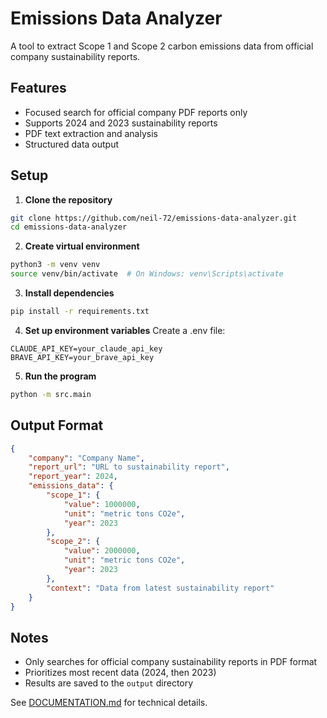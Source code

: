 # Emissions Data Analyzer

A tool to extract Scope 1 and Scope 2 carbon emissions data from official company sustainability reports.

## Features
- Focused search for official company PDF reports only
- Supports 2024 and 2023 sustainability reports
- PDF text extraction and analysis
- Structured data output

## Setup

1. **Clone the repository**
```bash
git clone https://github.com/neil-72/emissions-data-analyzer.git
cd emissions-data-analyzer
```

2. **Create virtual environment**
```bash
python3 -m venv venv
source venv/bin/activate  # On Windows: venv\Scripts\activate
```

3. **Install dependencies**
```bash
pip install -r requirements.txt
```

4. **Set up environment variables**
Create a .env file:
```env
CLAUDE_API_KEY=your_claude_api_key
BRAVE_API_KEY=your_brave_api_key
```

5. **Run the program**
```bash
python -m src.main
```

## Output Format
```json
{
    "company": "Company Name",
    "report_url": "URL to sustainability report",
    "report_year": 2024,
    "emissions_data": {
        "scope_1": {
            "value": 1000000,
            "unit": "metric tons CO2e",
            "year": 2023
        },
        "scope_2": {
            "value": 2000000,
            "unit": "metric tons CO2e",
            "year": 2023
        },
        "context": "Data from latest sustainability report"
    }
}
```

## Notes
- Only searches for official company sustainability reports in PDF format
- Prioritizes most recent data (2024, then 2023)
- Results are saved to the `output` directory

See [DOCUMENTATION.md](DOCUMENTATION.md) for technical details.